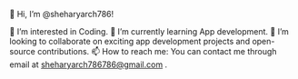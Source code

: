 
👋 Hi, I’m @sheharyarch786!

👀 I’m interested in Coding.
🌱 I’m currently learning App development.
💞️ I’m looking to collaborate on exciting app development projects and open-source contributions.
📫 How to reach me: You can contact me through email at sheharyarch786786@gmail.com .
<!---
sheharyarch786/sheharyarch786 is a ✨ special ✨ repository because its `README.md` (this file) appears on your GitHub profile.
You can click the Preview link to take a look at your changes.
--->
